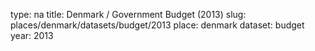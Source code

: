 type: na
title: Denmark / Government Budget (2013)
slug: places/denmark/datasets/budget/2013
place: denmark
dataset: budget
year: 2013
